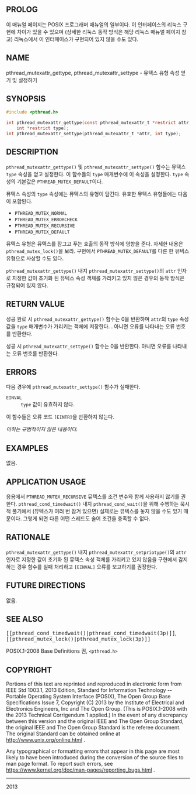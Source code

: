 ## PROLOG

이 매뉴얼 페이지는 POSIX 프로그래머 매뉴얼의 일부이다. 이 인터페이스의 리눅스 구현에 차이가 있을 수 있으며 (상세한 리눅스 동작 방식은 해당 리눅스 매뉴얼 페이지 참고) 리눅스에서 이 인터페이스가 구현되어 있지 않을 수도 있다.

## NAME

pthread_mutexattr_gettype, pthread_mutexattr_settype - 뮤텍스 유형 속성 얻기 및 설정하기

## SYNOPSIS

```c
#include <pthread.h>

int pthread_mutexattr_gettype(const pthread_mutexattr_t *restrict attr,
    int *restrict type);
int pthread_mutexattr_settype(pthread_mutexattr_t *attr, int type);
```

## DESCRIPTION

`pthread_mutexattr_gettype()` 및 `pthread_mutexattr_settype()` 함수는 뮤텍스 `type` 속성을 얻고 설정한다. 이 함수들의 `type` 매개변수에 이 속성을 설정한다. `type` 속성의 기본값은 `PTHREAD_MUTEX_DEFAULT`이다.

뮤텍스 속성의 `type` 속성에는 뮤텍스의 유형이 담긴다. 유효한 뮤텍스 유형들에는 다음이 포함된다.

* `PTHREAD_MUTEX_NORMAL`
* `PTHREAD_MUTEX_ERRORCHECK`
* `PTHREAD_MUTEX_RECURSIVE`
* `PTHREAD_MUTEX_DEFAULT`

뮤텍스 유형은 뮤텍스를 잠그고 푸는 호출의 동작 방식에 영향을 준다. 자세한 내용은 `pthread_mutex_lock()`을 보라. 구현에서 `PTHREAD_MUTEX_DEFAULT`를 다른 한 뮤텍스 유형으로 사상할 수도 있다.

`pthread_mutexattr_gettype()` 내지 `pthread_mutexattr_settype()`의 `attr` 인자로 지정한 값이 초기화 된 뮤텍스 속성 객체를 가리키고 있지 않은 경우의 동작 방식은 규정되어 있지 않다.

## RETURN VALUE

성공 완료 시 `pthread_mutexattr_gettype()` 함수는 0을 반환하며 `attr`의 `type` 속성 값을 `type` 매개변수가 가리키는 객체에 저장한다. . 아니면 오류를 나타내는 오류 번호를 반환한다.

성공 시 `pthread_mutexattr_settype()` 함수는 0을 반환한다. 아니면 오류를 나타내는 오류 번호를 반환한다.

## ERRORS

다음 경우에 `pthread_mutexattr_settype()` 함수가 실패한다.

<dl>
<dt><code>EINVAL</code></dt>
<dd><code>type</code> 값이 유효하지 않다.</dd>
</dl>

이 함수들은 오류 코드 `[EINTR]`을 반환하지 않는다.

<em>이하는 규범적이지 않은 내용이다.</em>

## EXAMPLES

없음.

## APPLICATION USAGE

응용에서 `PTHREAD_MUTEX_RECURSIVE` 뮤텍스를 조건 변수와 함께 사용하지 않기를 권한다. `pthread_cond_timedwait()` 내지 `pthread_cond_wait()`을 위해 수행하는 묵시적 풀기에서 (뮤텍스가 여러 번 잠겨 있으면) 실제로는 뮤텍스를 놓지 않을 수도 있기 때문이다. 그렇게 되면 다른 어떤 스레드도 술어 조건을 충족할 수 없다.

## RATIONALE

`pthread_mutexattr_gettype()` 내지 `pthread_mutexattr_setpriotype()`의 `attr` 인자로 지정한 값이 초기화 된 뮤텍스 속성 객체를 가리키고 있지 않음을 구현에서 감지하는 경우 함수를 실패 처리하고 `[EINVAL]` 오류를 보고하기를 권장한다.

## FUTURE DIRECTIONS

없음.

## SEE ALSO

<tt>[[pthread_cond_timedwait()|pthread_cond_timedwait(3p)]]</tt>, <tt>[[pthread_mutex_lock()|pthread_mutex_lock(3p)]]</tt>

POSIX.1-2008 Base Definitions 권, `<pthread.h>`

## COPYRIGHT

Portions of this text are reprinted and reproduced in electronic form from IEEE Std 1003.1, 2013 Edition, Standard for Information Technology -- Portable Operating System Interface (POSIX), The Open Group Base Specifications Issue 7, Copyright (C) 2013 by the Institute of Electrical and Electronics Engineers, Inc and The Open Group. (This is POSIX.1-2008 with the 2013 Technical Corrigendum 1 applied.) In the event of any discrepancy between this version and the original IEEE and The Open Group Standard, the original IEEE and The Open Group Standard is the referee document. The original Standard can be obtained online at http://www.unix.org/online.html .

Any typographical or formatting errors that appear in this page are most likely to have been introduced during the conversion of the source files to man page format. To report such errors, see https://www.kernel.org/doc/man-pages/reporting_bugs.html .

----

2013
